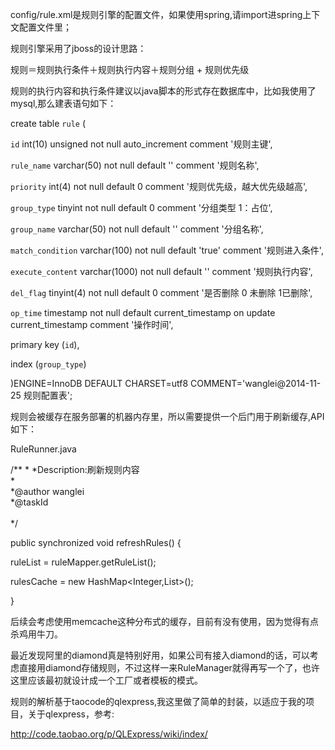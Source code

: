 config/rule.xml是规则引擎的配置文件，如果使用spring,请import进spring上下文配置文件里；

规则引擎采用了jboss的设计思路：

规则＝规则执行条件＋规则执行内容＋规则分组 + 规则优先级

规则的执行内容和执行条件建议以java脚本的形式存在数据库中，比如我使用了mysql,那么建表语句如下：

create table `rule` (

`id` int(10) unsigned not null auto_increment comment '规则主键',

`rule_name` varchar(50) not null default '' comment '规则名称',

`priority` int(4) not null default 0 comment '规则优先级，越大优先级越高',

`group_type` tinyint not null default 0 comment '分组类型 1：占位',

`group_name` varchar(50) not null default '' comment '分组名称',

`match_condition` varchar(100) not null default 'true' comment  '规则进入条件',

`execute_content` varchar(1000) not null default '' comment '规则执行内容',

`del_flag` tinyint(4) not null default 0 comment '是否删除 0 未删除 1已删除',

`op_time` timestamp not null default current_timestamp on update current_timestamp comment '操作时间',

primary key (`id`),

index (`group_type`)

)ENGINE=InnoDB DEFAULT CHARSET=utf8 COMMENT='wanglei@2014-11-25 规则配置表';

规则会被缓存在服务部署的机器内存里，所以需要提供一个后门用于刷新缓存,API如下：

RuleRunner.java

/**
* 
*Description:刷新规则内容<br> 
*  
*@author wanglei<br>
*@taskId <br> <br>
*/

public synchronized void refreshRules() {

   ruleList = ruleMapper.getRuleList();
   
   rulesCache = new HashMap<Integer,List<Rule>>();
   
}

后续会考虑使用memcache这种分布式的缓存，目前有没有使用，因为觉得有点杀鸡用牛刀。

最近发现阿里的diamond真是特别好用，如果公司有接入diamond的话，可以考虑直接用diamond存储规则，不过这样一来RuleManager就得再写一个了，也许这里应该最初就设计成一个工厂或者模板的模式。

规则的解析基于taocode的qlexpress,我这里做了简单的封装，以适应于我的项目，关于qlexpress，参考:

http://code.taobao.org/p/QLExpress/wiki/index/
